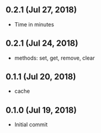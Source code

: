 ## 0.2.1 (Jul 27, 2018)

- Time in minutes

## 0.2.1 (Jul 24, 2018)

- methods: set, get, remove, clear

## 0.1.1 (Jul 20, 2018)

- cache

## 0.1.0 (Jul 19, 2018)

- Initial commit
